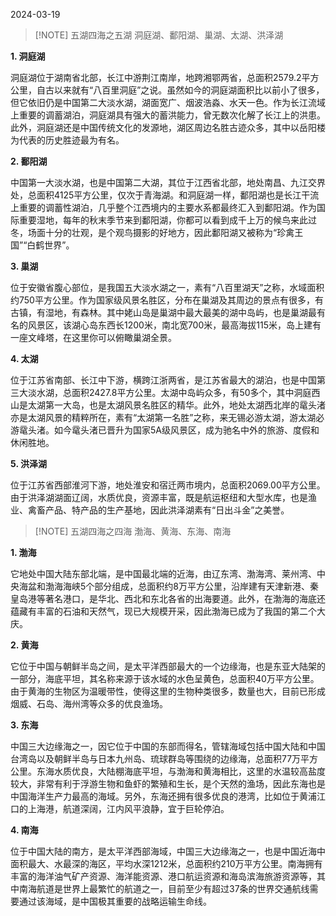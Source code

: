 2024-03-19


> [!NOTE] 五湖四海之五湖
> 洞庭湖、鄱阳湖、巢湖、太湖、洪泽湖


**1. 洞庭湖**

洞庭湖位于湖南省北部，长江中游荆江南岸，地跨湘鄂两省，总面积2579.2平方公里，自古以来就有“八百里洞庭”之说。虽然如今的洞庭湖面积比以前小了很多，但它依旧仍是中国第二大淡水湖，湖面宽广、烟波浩淼、水天一色。作为长江流域上重要的调蓄湖泊，洞庭湖具有强大的蓄洪能力，曾无数次化解了长江上的洪患。此外，洞庭湖还是中国传统文化的发源地，湖区周边名胜古迹众多，其中以岳阳楼为代表的历史胜迹最为有名。

**2. 鄱阳湖**

中国第一大淡水湖，也是中国第二大湖，其位于江西省北部，地处南昌、九江交界处，总面积4125平方公里，仅次于青海湖。和洞庭湖一样，鄱阳湖也是长江干流上重要的调蓄性湖泊，几乎整个江西境内的主要水系都最终汇入到鄱阳湖。作为国际重要湿地，每年的秋末季节来到鄱阳湖，你都可以看到成千上万的候鸟来此过冬，场面十分的壮观，是个观鸟摄影的好地方，因此鄱阳湖又被称为“珍禽王国”“白鹤世界”。

**3. 巢湖**

位于安徽省腹心部位，是我国五大淡水湖之一，素有“八百里湖天”之称，水域面积约750平方公里。作为国家级风景名胜区，分布在巢湖及其周边的景点有很多，有古镇，有湿地，有森林。其中姥山岛是巢湖中最大最美的湖中岛屿，也是巢湖最有名的风景区，该湖心岛东西长1200米，南北宽700米，最高海拔115米，岛上建有一座文峰塔，在这里你可以俯瞰巢湖全景。

**4. 太湖**

位于江苏省南部、长江中下游，横跨江浙两省，是江苏省最大的湖泊，也是中国第三大淡水湖，总面积2427.8平方公里。太湖中岛屿众多，有50多个，其中洞庭西山是太湖第一大岛，也是太湖风景名胜区的精华。此外，地处太湖西北岸的鼋头渚亦是太湖风景的精粹所在，素有“太湖第一名胜”之称，来无锡必游太湖，游太湖必游鼋头渚。如今鼋头渚已晋升为国家5A级风景区，成为驰名中外的旅游、度假和休闲胜地。

**5. 洪泽湖**

位于江苏省西部淮河下游，地处淮安和宿迁两市境内，总面积2069.00平方公里。由于洪泽湖湖面辽阔，水质优良，资源丰富，既是航运枢纽和大型水库，也是渔业、禽畜产品、特产品的生产基地，因此洪泽湖素有“日出斗金”之美誉。


> [!NOTE] 五湖四海之四海
> 渤海、黄海、东海、南海

**1. 渤海**

它地处中国大陆东部北端，是中国最北端的近海，由辽东湾、渤海湾、莱州湾、中央海盆和渤海海峡5个部分组成，总面积约8万平方公里，沿岸建有天津新港、秦皇岛港等著名港口，是华北、西北和东北各省的出海要道。此外，在渤海的海底还蕴藏有丰富的石油和天然气，现已大规模开采，因此渤海已成为了我国的第二个大庆。

**2. 黄海**

它位于中国与朝鲜半岛之间，是太平洋西部最大的一个边缘海，也是东亚大陆架的一部分，海底平坦，其名称来源于该水域的水色呈黄色，总面积40万平方公里。由于黄海的生物区为温暖带性，使得这里的生物种类很多，数量也大，目前已形成烟威、石岛、海州湾等众多的优良渔场。

**3. 东海**

中国三大边缘海之一，因它位于中国的东部而得名，管辖海域包括中国大陆和中国台湾岛以及朝鲜半岛与日本九州岛、琉球群岛等围绕的边缘海，总面积77万平方公里。东海水质优良，大陆棚海底平坦，与渤海和黄海相比，这里的水温较高盐度较大，非常有利于浮游生物和鱼虾的繁殖和生长，是个天然的渔场，因此东海也是中国海洋生产力最高的海域。另外，东海还拥有很多优良的港湾，比如位于黄浦江口的上海港，航道深阔，江内风平浪静，宜于巨轮停泊。

**4. 南海**

位于中国大陆的南方，是太平洋西部海域，中国三大边缘海之一，也是中国近海中面积最大、水最深的海区，平均水深1212米，总面积约210万平方公里。南海拥有丰富的海洋油气矿产资源、海洋能资源、港口航运资源和海岛滨海旅游资源等，其中南海航道是世界上最繁忙的航道之一，目前至少有超过37条的世界交通航线需要通过该海域，是中国极其重要的战略运输生命线。